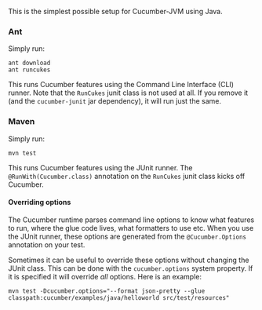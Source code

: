 
This is the simplest possible setup for Cucumber-JVM using Java.

### Ant

Simply run:

```
ant download
ant runcukes
```

This runs Cucumber features using the Command Line Interface (CLI) runner. Note that the `RunCukes` junit class is not used at all.
If you remove it (and the `cucumber-junit` jar dependency), it will run just the same.

### Maven

Simply run:

```
mvn test
```

This runs Cucumber features using the JUnit runner. The `@RunWith(Cucumber.class)` annotation on the `RunCukes` junit class
kicks off Cucumber.

#### Overriding options

The Cucumber runtime parses command line options to know what features to run, where the glue code lives, what formatters to use etc.
When you use the JUnit runner, these options are generated from the `@Cucumber.Options` annotation on your test.

Sometimes it can be useful to override these options without changing the JUnit class. This can be done with the `cucumber.options` system property. If it is specified it will override *all* options. Here is an example:

```
mvn test -Dcucumber.options="--format json-pretty --glue classpath:cucumber/examples/java/helloworld src/test/resources"
```

